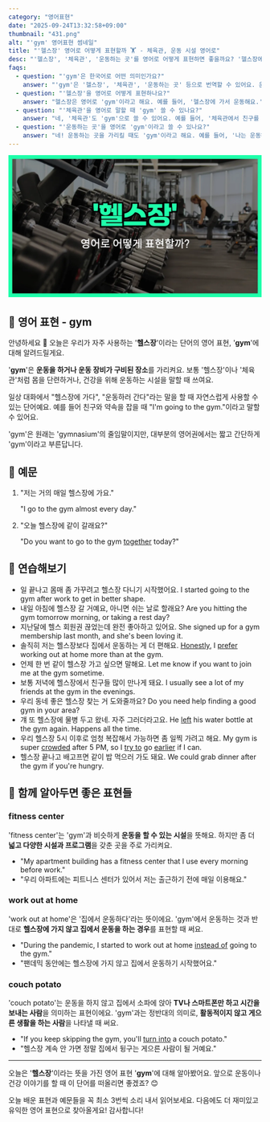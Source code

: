 ```yaml
---
category: "영어표현"
date: "2025-09-24T13:32:58+09:00"
thumbnail: "431.png"
alt: "'gym' 영어표현 썸네일"
title: "'헬스장' 영어로 어떻게 표현할까 🏋️ - 체육관, 운동 시설 영어로"
desc: "'헬스장', '체육관', '운동하는 곳'를 영어로 어떻게 표현하면 좋을까요? '헬스장에 가서 운동해요.', '체육관에서 친구를 만났어요.' 등을 영어로 표현하는 법을 배워봅시다. 다양한 예문을 통해서 연습하고 본인의 표현으로 만들어 보세요."
faqs: 
  - question: "'gym'은 한국어로 어떤 의미인가요?"
    answer: "'gym'은 '헬스장', '체육관', '운동하는 곳' 등으로 번역할 수 있어요. 운동하거나 몸을 단련하는 곳이라는 뉘앙스가 있어요."
  - question: "'헬스장'을 영어로 어떻게 표현하나요?"
    answer: "헬스장은 영어로 'gym'이라고 해요. 예를 들어, '헬스장에 가서 운동해요.'는 'I work out at the gym.'이라고 말해요."
  - question: "'체육관'을 영어로 말할 때 'gym' 쓸 수 있나요?"
    answer: "네, '체육관'도 'gym'으로 쓸 수 있어요. 예를 들어, '체육관에서 친구를 만났어요.'는 'I met my friend at the gym.'이라고 표현해요."
  - question: "'운동하는 곳'을 영어로 'gym'이라고 쓸 수 있나요?"
    answer: "네! 운동하는 곳을 가리킬 때도 'gym'이라고 해요. 예를 들어, '나는 운동하러 자주 이곳에 와요.'는 'I often come here to the gym to exercise.'라고 말할 수 있어요."
---
```


!['gym' 영어표현](./431.png)

## 🌟 영어 표현 - gym

안녕하세요 👋 오늘은 우리가 자주 사용하는 '**헬스장**'이라는 단어의 영어 표현, '**gym**'에 대해 알려드릴게요.

'**gym**'은 **운동을 하거나 운동 장비가 구비된 장소**를 가리켜요. 보통 '헬스장'이나 '체육관'처럼 몸을 단련하거나, 건강을 위해 운동하는 시설을 말할 때 쓰여요.

일상 대화에서 "헬스장에 가다", "운동하러 간다"라는 말을 할 때 자연스럽게 사용할 수 있는 단어예요. 예를 들어 친구와 약속을 잡을 때 "I'm going to the gym."이라고 말할 수 있어요.

'gym'은 원래는 'gymnasium'의 줄임말이지만, 대부분의 영어권에서는 짧고 간단하게 'gym'이라고 부른답니다.

## 📖 예문

1. "저는 거의 매일 헬스장에 가요."

   "I go to the gym almost every day."

2. "오늘 헬스장에 같이 갈래요?"

   "Do you want to go to the gym [together](/blog/in-english/374.together/) today?"



## 💬 연습해보기

<ul data-interactive-list>

  <li data-interactive-item>
    <span data-toggler>일 끝나고 몸매 좀 가꾸려고 헬스장 다니기 시작했어요.</span>
    <span data-answer>I started going to the gym after work to get in better shape.</span>
  </li>

  <li data-interactive-item>
    <span data-toggler>내일 아침에 헬스장 갈 거예요, 아니면 쉬는 날로 할래요?</span>
    <span data-answer>Are you hitting the gym tomorrow morning, or taking a rest day?</span>
  </li>

  <li data-interactive-item>
    <span data-toggler>지난달에 헬스 회원권 끊었는데 완전 좋아하고 있어요.</span>
    <span data-answer>She signed up for a gym membership last month, and she's been loving it.</span>
  </li>

  <li data-interactive-item>
    <span data-toggler>솔직히 저는 헬스장보다 집에서 운동하는 게 더 편해요.</span>
    <span data-answer><a href="/blog/in-english/336.honestly/">Honestly</a>, I <a href="/blog/in-english/191.prefer/">prefer</a> working out at home more than at the gym.</span>
  </li>

  <li data-interactive-item>
    <span data-toggler>언제 한 번 같이 헬스장 가고 싶으면 말해요.</span>
    <span data-answer>Let me know if you want to join me at the gym sometime.</span>
  </li>

  <li data-interactive-item>
    <span data-toggler>보통 저녁에 헬스장에서 친구들 많이 만나게 돼요.</span>
    <span data-answer>I usually see a lot of my friends at the gym in the evenings.</span>
  </li>

  <li data-interactive-item>
    <span data-toggler>우리 동네 좋은 헬스장 찾는 거 도와줄까요?</span>
    <span data-answer>Do you need help finding a good gym in your area?</span>
  </li>

  <li data-interactive-item>
    <span data-toggler>걔 또 헬스장에 물병 두고 왔네. 자주 그러더라고요.</span>
    <span data-answer>He <a href="/blog/in-english/402.leave/">left</a> his water bottle at the gym again. Happens all the time.</span>
  </li>

  <li data-interactive-item>
    <span data-toggler>우리 헬스장 5시 이후로 엄청 복잡해서 가능하면 좀 일찍 가려고 해요.</span>
    <span data-answer>My gym is super <a href="/blog/in-english/393.crowded/">crowded</a> after 5 PM, so I <a href="/blog/in-english/117.try-to/">try to</a> go <a href="/blog/in-english/397.earlier/">earlier</a> if I can.</span>
  </li>

  <li data-interactive-item>
    <span data-toggler>헬스장 끝나고 배고프면 같이 밥 먹으러 가도 돼요.</span>
    <span data-answer>We could grab dinner after the gym if you're hungry.</span>
  </li>

</ul>

## 🤝 함께 알아두면 좋은 표현들

### fitness center

'fitness center'는 'gym'과 비슷하게 **운동을 할 수 있는 시설**을 뜻해요. 하지만 좀 더 **넓고 다양한 시설과 프로그램**을 갖춘 곳을 주로 가리켜요.

- "My apartment building has a fitness center that I use every morning before work."
- "우리 아파트에는 피트니스 센터가 있어서 저는 출근하기 전에 매일 이용해요."

### work out at home

'work out at home'은 '집에서 운동하다'라는 뜻이에요. 'gym'에서 운동하는 것과 반대로 **헬스장에 가지 않고 집에서 운동을 하는 경우**를 표현할 때 써요.

- "During the pandemic, I started to work out at home [instead of](/blog/in-english/169.instead-of/) going to the gym."
- "팬데믹 동안에는 헬스장에 가지 않고 집에서 운동하기 시작했어요."

### couch potato

'couch potato'는 운동을 하지 않고 집에서 소파에 앉아 **TV나 스마트폰만 하고 시간을 보내는 사람**을 의미하는 표현이에요. 'gym'과는 정반대의 의미로, **활동적이지 않고 게으른 생활을 하는 사람**을 나타낼 때 써요.

- "If you keep skipping the gym, you'll [turn into](/blog/in-english/400.turn-into/) a couch potato."
- "헬스장 계속 안 가면 정말 집에서 뒹구는 게으른 사람이 될 거예요."

---

오늘은 '**헬스장**'이라는 뜻을 가진 영어 표현 '**gym**'에 대해 알아봤어요. 앞으로 운동이나 건강 이야기를 할 때 이 단어를 떠올리면 좋겠죠? 😊

오늘 배운 표현과 예문들을 꼭 최소 3번씩 소리 내서 읽어보세요. 다음에도 더 재미있고 유익한 영어 표현으로 찾아올게요! 감사합니다!

